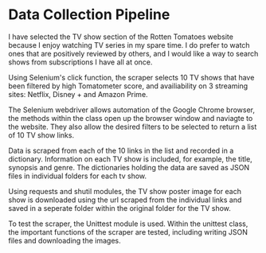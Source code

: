 # Data Collection Pipeline

I have selected the TV show section of the Rotten Tomatoes website because I enjoy watching TV series in my spare time. I do prefer to watch ones that are positively reviewed by others, and I would like a way to search shows from subscriptions I have all at once.

Using Selenium's click function, the scraper selects 10 TV shows that have been filtered by high Tomatometer score, and availiability on 3 streaming sites: Netflix, Disney + and Amazon Prime.

The Selenium webdriver allows automation of the Google Chrome browser, the methods within the class open up the browser window and naviagte to the website. They also allow the desired filters to be selected to return a list of 10 TV show links.

Data is scraped from each of the 10 links in the list and recorded in a dictionary. Information on each TV show is included, for example, the title, synopsis and genre. The dictionaries holding the data are saved as JSON files in individual folders for each tv show.

Using requests and shutil modules, the TV show poster image for each show is downloaded using the url scraped from the individual links and saved in a seperate folder within the original folder for the TV show.

To test the scraper, the Unittest module is used. Within the unittest class, the important functions of the scraper are tested, including writing JSON files and downloading the images.